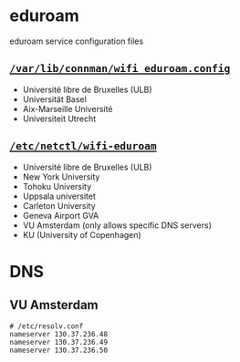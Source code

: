 # eduroam

eduroam service configuration files

## [`/var/lib/connman/wifi_eduroam.config`](https://raw.githubusercontent.com/aureooms/eduroam/master/var/lib/connman/wifi_eduroam.config)

  - Université libre de Bruxelles (ULB)
  - Universität Basel
  - Aix-Marseille Université
  - Universiteit Utrecht


## [`/etc/netctl/wifi-eduroam`](https://raw.githubusercontent.com/aureooms/eduroam/master/etc/netctl/wifi-eduroam)

  - Université libre de Bruxelles (ULB)
  - New York University
  - Tohoku University
  - Uppsala universitet
  - Carleton University
  - Geneva Airport GVA
  - VU Amsterdam (only allows specific DNS servers)
  - KU (University of Copenhagen)

# DNS

## VU Amsterdam

    # /etc/resolv.conf
    nameserver 130.37.236.48
    nameserver 130.37.236.49
    nameserver 130.37.236.50
